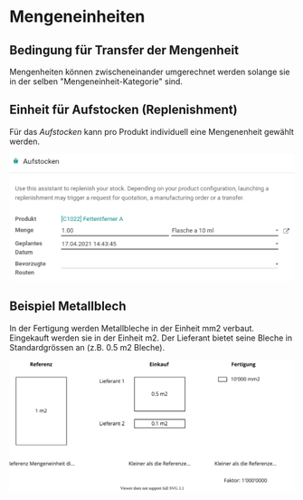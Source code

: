 # Mengeneinheiten

## Bedingung für Transfer der Mengenheit
Mengenheiten können zwischeneinander umgerechnet werden solange sie in der selben "Mengeneinheit-Kategorie" sind.

## Einheit für Aufstocken (Replenishment)
Für das *Aufstocken* kann pro Produkt individuell eine Mengenenheit gewählt werden.

![Best Practice Mengenenheiten Beispiel](assets/Best%20Practice%20Mengenenheiten%20Beispiel.png)

## Beispiel Metallblech
In der Fertigung werden Metallbleche in der Einheit mm2 verbaut. Eingekauft werden sie in der Einheit m2. Der Lieferant bietet seine Bleche in Standardgrössen an (z.B. 0.5 m2 Bleche).

![Best Practice Mengeneinheiten](assets/Best%20Practice%20Mengeneinheiten.svg)


